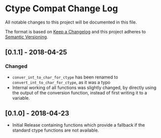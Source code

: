 # Ctype Compat Change Log

All notable changes to this project will be documented in this file.

The format is based on [Keep a Changelog](http://keepachangelog.com/) and this project adheres to [Semantic Versioning](http://semver.org/).

## [0.1.1] - 2018-04-25

### Changed
* `conver_int_to_char_for_ctype` has been renamed to `convert_int_to_char_for_ctype`, as it was a typo
* Internal working of all functions was slightly changed, by directly using the output of the conversion function, instead of first writing it to a variable.

## [0.1.0] - 2018-04-23

* Initial Release containing functions which provide a fallback if the standard ctype functions are not available.
